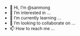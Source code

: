 - 👋 Hi, I’m @sanmong
- 👀 I’m interested in ...
- 🌱 I’m currently learning ...
- 💞️ I’m looking to collaborate on ...
- 📫 How to reach me ...

<!---
sanmong/sanmong is a ✨ special ✨ repository because its `README.md` (this file) appears on your GitHub profile.
You can click the Preview link to take a look at your changes.
--->

